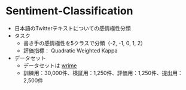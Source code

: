 # Sentiment-Classification

- 日本語のTwitterテキストについての感情極性分類
- タスク
    - 書き手の感情極性を5クラスで分類（-2, -1, 0, 1, 2）
    - 評価指標： Quadratic Weighted Kappa
- データセット
    - データセットは [wrime](https://github.com/ids-cv/wrime)
    - 訓練用：30,000件、検証用：1,250件、評価用：1,250件、提出用：2,500件
